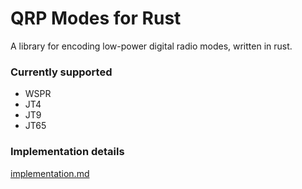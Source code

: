 # QRP Modes for Rust

A library for encoding low-power digital radio modes, written in rust.

### Currently supported

* WSPR
* JT4
* JT9
* JT65

### Implementation details

[implementation.md](implementation.md)
